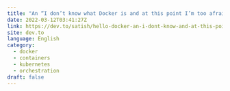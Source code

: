 ```yaml
---
title: "An “I don’t know what Docker is and at this point I’m too afraid to ask” guide to Docker."
date: 2022-03-12T03:41:27Z
link: https://dev.to/satish/hello-docker-an-i-dont-know-and-at-this-point-im-too-afraid-to-ask-guide-to-docker-3o3h?utm_medium=RSS&utm_source=news.12bit.vn
site: dev.to
language: English
category:
  - docker
  - containers
  - kubernetes
  - orchestration
draft: false
---
```

